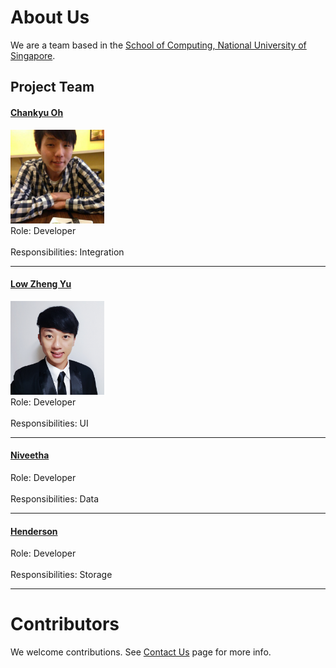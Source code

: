 # About Us

We are a team based in the [School of Computing, National University of Singapore](http://www.comp.nus.edu.sg).

## Project Team

#### [Chankyu Oh](github.com/chankyuoh) <br>
<img src="images/profilePicture.jpg" width="150"><br>
Role: Developer <br>  
Responsibilities: Integration

-----

#### [Low Zheng Yu](http://github.com/zhengyu92)
<img src="images/ZhengYu.jpg" width="150"><br>
Role: Developer <br>  
Responsibilities: UI

-----

#### [Niveetha](http://github.com/niveetha) 
Role: Developer <br>  
Responsibilities: Data

-----

#### [Henderson](http://github.com/takukou)
Role: Developer <br>  
Responsibilities: Storage

 
 -----

# Contributors

We welcome contributions. See [Contact Us](ContactUs.md) page for more info.


